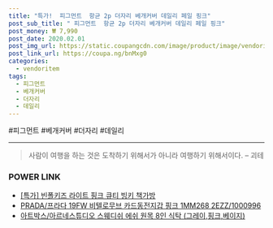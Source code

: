 ```yaml
--- 
title: "특가!  피그먼트  항균 2p 더자리 베개커버 데일리 페일 핑크" 
post_sub_title: " 피그먼트  항균 2p 더자리 베개커버 데일리 페일 핑크" 
post_money: ₩ 7,990 
post_date: 2020.02.01 
post_img_url: https://static.coupangcdn.com/image/product/image/vendoritem/2017/07/28/3134119383/60965141-c476-4e4d-84f7-626609a904d7.jpg 
post_link_url: https://coupa.ng/bnMxg0 
categories: 
  - vendoritem 
tags: 
  - 피그먼트 
  - 베개커버 
  - 더자리 
  - 데일리 
--- 
```

  #피그먼트 #베개커버 #더자리 #데일리 
<hr> 

> 사람이 여행을 하는 것은 도착하기 위해서가 아니라 여행하기 위해서이다. – 괴테 


### POWER LINK

* <a href="https://blog.naver.com/an0733/221791626989" target="_blank">[특가] 빈폴키즈 라이트 핑크 큐티 빙키 책가방</a>
* <a href="https://blog.naver.com/fasyy4321/221785734587" target="_blank">PRADA/프라다 19FW 비텔로무브 카드동전지갑 핑크 1MM268 2EZZ/1000996</a>
* <a href="https://blog.naver.com/fasyy4321/221780957543" target="_blank">아트박스/아르네스튜디오 스웨디쉬 에쉬 원목 8인 식탁 (그레이&#44;핑크&#44;베이지)</a>
